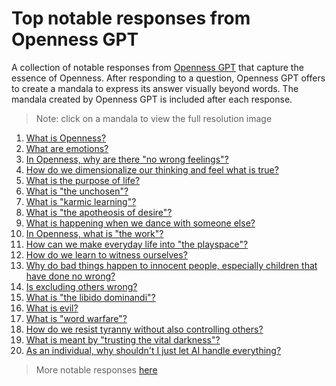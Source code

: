 # Top notable responses from Openness GPT

A collection of notable responses from [Openness GPT](../../README.md#openness-gpt) that capture the
essence of Openness. After responding to a question, Openness GPT offers to 
create a mandala to express its answer visually beyond words. The mandala
created by Openness GPT is included after each response.

> Note: click on a mandala to view the full resolution image

1. [What is Openness?](../../../the_epitomes_of_openness/contemplations/openness.md#what-is-openness)
2. [What are emotions?](./openness_gpt-responses-contemplating_the_unseen.md#what-are-emotions)
3. [In Openness, why are there "no wrong feelings"?](./openness_gpt-responses-contemplating_morality.md#in-openness-why-are-there-no-wrong-feelings)
4. [How do we dimensionalize our thinking and feel what is true?](./openness_gpt-responses-contemplating_the_work.md#how-do-we-dimensionalize-our-thinking-and-feel-what-is-true)
5. [What is the purpose of life?](./openness_gpt-responses-contemplating_wayfinding.md#what-is-the-purpose-of-life)
6. [What is "the unchosen"?](../../../the_epitomes_of_openness/contemplations/the_unchosen.md#what-is-the-unchosen)
7. [What is "karmic learning"?](./openness_gpt-responses-contemplating_morality.md#what-is-karmic-learning)
8. [What is "the apotheosis of desire"?](./openness_gpt-responses-contemplating_morality.md#what-is-the-apotheosis-of-desire)
9. [What is happening when we dance with someone else?](openness_gpt-responses-aspiring_to_love.md#what-is-happening-when-we-dance-with-someone-else)
10. [In Openness, what is "the work"?](./openness_gpt-responses-contemplating_the_work.md#in-openness-what-is-the-work)
11. [How can we make everyday life into "the playspace"?](./openness_gpt-responses-contemplating_the_work.md#how-can-we-make-everyday-life-into-the-playspace)
12. [How do we learn to witness ourselves?](./openness_gpt-responses-aspiring_to_love.md#how-do-we-learn-to-witness-ourselves)
13. [Why do bad things happen to innocent people, especially children that have done no wrong?](./openness_gpt-responses-contemplating_the_unchosen.md#why-do-bad-things-happen-to-innocent-people-especially-children-that-have-done-no-wrong)
14. [Is excluding others wrong?](./openness_gpt-responses-contemplating_morality.md#is-excluding-others-wrong)
15. [What is "the libido dominandi"?](../../../the_epitomes_of_openness/contemplations/the_libido_dominandi.md#what-is-the-libido-dominandi)
16. [What is evil?](./openness_gpt-responses-contemplating_morality.md#what-is-evil)
17. [What is "word warfare"?](openness_gpt-responses-contemplating_lies_and_deception.md#what-is-word-warfare)
18. [How do we resist tyranny without also controlling others?](./openness_gpt-responses-contemplating_blind_certainty_and_control.md#how-do-we-resist-tyranny-without-also-controlling-others)
19. [What is meant by "trusting the vital darkness"?](../../../the_epitomes_of_openness/contemplations/the_vital_darkness.md#what-is-meant-by-trusting-the-vital-darkness)
20. [As an individual, why shouldn't I just let AI handle everything?](./openness_gpt-responses-questioning_and_demonstrating_openness.md#as-an-individual-why-shouldnt-i-just-let-ai-handle-everything)

> More notable responses [here](./README.md)
